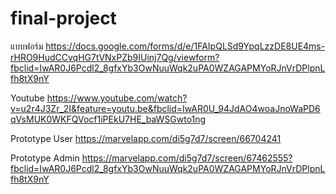 # final-project

แบบฟอร์ม  https://docs.google.com/forms/d/e/1FAIpQLSd9YpqLzzDE8UE4ms-rHRO9HudCCvqHG7tVNxPZb9IUinj7Qg/viewform?fbclid=IwAR0J6Pcdl2_8gfxYb3OwNuuWqk2uPA0WZAGAPMYoRJnVrDPlpnLfh8tX9nY

Youtube https://www.youtube.com/watch?v=u2r4J3Zr_2I&feature=youtu.be&fbclid=IwAR0U_94JdAO4woaJnoWaPD6qVsMUK0WKFQVocf1iPEkU7HE_baWSGwto1ng

Prototype User https://marvelapp.com/di5g7d7/screen/66704241

Prototype Admin https://marvelapp.com/di5g7d7/screen/67462555?fbclid=IwAR0J6Pcdl2_8gfxYb3OwNuuWqk2uPA0WZAGAPMYoRJnVrDPlpnLfh8tX9nY

